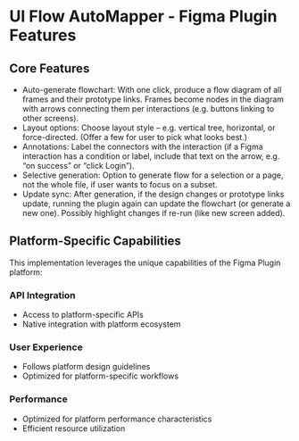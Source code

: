 # UI Flow AutoMapper - Figma Plugin Features

## Core Features
- Auto-generate flowchart: With one click, produce a flow diagram of all frames and their prototype links. Frames become nodes in the diagram with arrows connecting them per interactions (e.g. buttons linking to other screens).
- Layout options: Choose layout style – e.g. vertical tree, horizontal, or force-directed. (Offer a few for user to pick what looks best.)
- Annotations: Label the connectors with the interaction (if a Figma interaction has a condition or label, include that text on the arrow, e.g. “on success” or “click Login”).
- Selective generation: Option to generate flow for a selection or a page, not the whole file, if user wants to focus on a subset.
- Update sync: After generation, if the design changes or prototype links update, running the plugin again can update the flowchart (or generate a new one). Possibly highlight changes if re-run (like new screen added).

## Platform-Specific Capabilities
This implementation leverages the unique capabilities of the Figma Plugin platform:

### API Integration
- Access to platform-specific APIs
- Native integration with platform ecosystem

### User Experience
- Follows platform design guidelines
- Optimized for platform-specific workflows

### Performance
- Optimized for platform performance characteristics
- Efficient resource utilization
